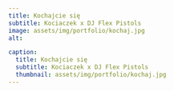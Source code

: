 ```yaml
---
title: Kochajcie się
subtitle: Kociaczek x DJ Flex Pistols
image: assets/img/portfolio/kochaj.jpg
alt: 

caption:
  title: Kochajcie się
  subtitle: Kociaczek x DJ Flex Pistols
  thumbnail: assets/img/portfolio/kochaj.jpg
---
```




